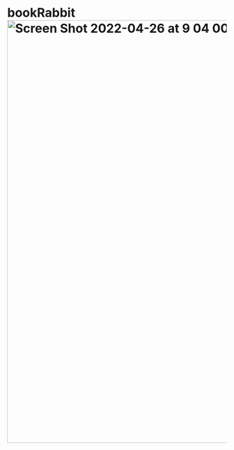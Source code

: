 # bookRabbit<img width="971" alt="Screen Shot 2022-04-26 at 9 04 00 AM" src="https://user-images.githubusercontent.com/97766126/165317919-f3c6aa15-6b33-404f-8b3a-392d20a0409f.png">
